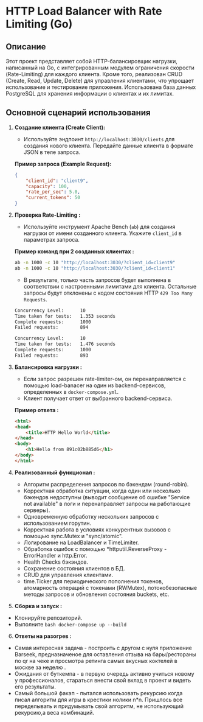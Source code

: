 # HTTP Load Balancer with Rate Limiting (Go)

## Описание

Этот проект представляет собой HTTP-балансировщик нагрузки, написанный на Go, с интегрированным модулем ограничения скорости (Rate-Limiting) для каждого клиента. Кроме того, реализован CRUD (Create, Read, Update, Delete) для управления клиентами, что упрощает использование и тестирование приложения.  Использована база данных PostgreSQL для хранения информации о клиентах и их лимитах.

## Основной сценарий использования

1.  **Создание клиента (Create Client):**

    *   Используйте эндпоинт `http://localhost:3030/clients` для создания нового клиента.  Передайте данные клиента в формате JSON в теле запроса.

    **Пример запроса (Example Request):**

    ```json
    {
        "client_id": "client9",
        "capacity": 100,
        "rate_per_sec": 5.0,
        "current_tokens": 50
    }
    ```

2.  **Проверка Rate-Limiting :**

    *   Используйте инструмент Apache Bench (`ab`) для создания нагрузки от имени созданного клиента.  Укажите `client_id` в параметрах запроса.

    **Пример команд при 2 созданных клиентах :**

    ```bash
    ab -n 1000 -c 10 "http://localhost:3030/?client_id=client9"
    ab -n 1000 -c 10 "http://localhost:3030/?client_id=client1"
    ```

    *   В результате, только часть запросов будет выполнена в соответствии с настроенными лимитами для клиента.  Остальные запросы будут отклонены с кодом состояния HTTP `429 Too Many Requests`.
   
      ```bash
    Concurrency Level:      10
    Time taken for tests:   1.353 seconds
    Complete requests:      1000
    Failed requests:        894

    Concurrency Level:      10
    Time taken for tests:   1.476 seconds
    Complete requests:      1000
    Failed requests:        893
    ```

3.  **Балансировка нагрузки :**

    *   Если запрос разрешен rate-limiter-ом, он перенаправляется с помощью load-banacer на один из backend-сервисов, определенных в `docker-compose.yml`.
    *   Клиент получает ответ от выбранного backend-сервиса.

    **Пример ответа :**

    ```html
    <html>
    <head>
        <title>HTTP Hello World</title>
    </head>
    <body>
        <h1>Hello from 891c02b885d6</h1>
    </body>
    </html>
    ```
4. **Реализованный функционал :**

   *  Алгоритм распределения запросов по бэкендам (round-robin).
   *  Корректная обработка ситуации, когда один или несколько бэкендов недоступны (выводит сообщение об ошибке "Service not available" в логи и перенаправляет запросы на работающие серверы).
   *  Одновременную обработку нескольких запросов с использованием горутин.
   *  Корректная работа в условиях конкурентных вызовов с помощью sync.Mutex и "sync/atomic".
   *  Логирование на LoadBalancer и TimeLimiter.
   *  Обработка ошибок с помощью *httputil.ReverseProxy - ErrorHandler и http.Error.
   *  Health Checks бэкэндов.
   *  Сохранение состояния клиентов в БД.
   *  CRUD для управления клиентами.
   *  time.Ticker для периодического пополнения токенов, атомарность операций с токенами (RWMutex), потокобезопасные методы запросов и обновления состояния buckets, etc.
     
5. **Сборка и запуск :**
  *  Клонируйте репозиторий.
  *  Выполните ```bash docker-compose up --build```

6. **Ответы на разогрев :**
*  Самая интересная задача - построить с другом с нуля приложение Barseek, предназначеное для оставления отзыва на бары/рестораны по qr на чеке и просмотра ретинга самых вкусных коктелей в москве за неделю .
*  Ожидания от буткемпа - в первую очередь активно учиться новому у профессионалов, стараться внести свой вклад в проект и видеть его результаты.
*  Самый большой факап - пытался использовать рекурсию когда писал алгоритм для игры в крестики нолики n*n. Пришлось все переделывать и придумывать свой алгоритм, не использующий рекурсию,а веса комбинаций.

